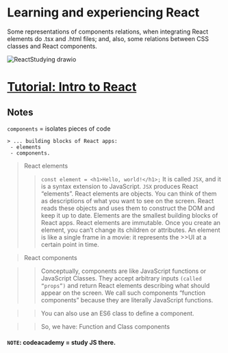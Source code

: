 # Learning and experiencing React

Some representations of components relations, when integrating React elements do .tsx and .html files; and, also, some relations between CSS classes and React components.

![ReactStudying drawio](https://user-images.githubusercontent.com/81485964/178539707-032b035d-59f7-4b7c-8c53-b0a93d5577c3.svg)

# [Tutorial: Intro to React](https://reactjs.org/tutorial/tutorial.html)

## Notes

`components` = isolates pieces of code

```
> ... building blocks of React apps:
 - elements
 - components.
```
>React elements
>> `const element = <h1>Hello, world!</h1>;`
>> It is called `JSX`, and it is a syntax extension to JavaScript.
>>`JSX` produces React “elements”. 
>>React elements are objects.
>>You can think of them as descriptions of what you want to see on the screen.
>>React reads these objects and uses them to construct the DOM and keep it up to date.
>>Elements are the smallest building blocks of React apps.
>>React elements are immutable. Once you create an element, you can’t change its children or attributes. An element is like a single frame in a movie: it represents the >>UI at a certain point in time.

>React components

>>Conceptually, components are like JavaScript functions or JavaScript Classes.
>>They accept arbitrary inputs `(called “props”)` and return React elements describing what should appear on the screen.
>>We call such components “function components” because they are literally JavaScript functions.

>>You can also use an ES6 class to define a component.

>>So, we have: Function and Class components


#### `NOTE`: codeacademy = study JS there.
